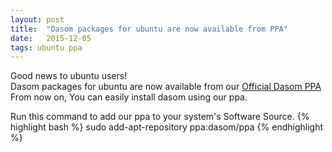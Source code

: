 ```yaml
---
layout: post
title:  "Dasom packages for ubuntu are now available from PPA"
date:   2015-12-05
tags: ubuntu ppa
---
```


Good news to ubuntu users!<br>
Dasom packages for ubuntu are now available from our [Official Dasom PPA](https://launchpad.net/~dasom/+archive/ubuntu/ppa)<br>
From now on, You can easily install dasom using our ppa.<br>

Run this command to add our ppa to your system's Software Source.
{% highlight bash %}
sudo add-apt-repository ppa:dasom/ppa
{% endhighlight %}
